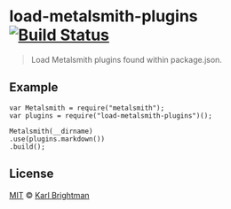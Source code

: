 # load-metalsmith-plugins [![Build Status](https://travis-ci.org/karlbright/load-metalsmith-plugins.svg?branch=master)](https://travis-ci.org/karlbright/load-metalsmith-plugins)
> Load Metalsmith plugins found within package.json.

## Example

```
var Metalsmith = require("metalsmith");
var plugins = require("load-metalsmith-plugins")();

Metalsmith(__dirname)
.use(plugins.markdown())
.build();
```

## License

[MIT](http://opensource.org/licenses/MIT) © [Karl Brightman](http://karlbright.org)

